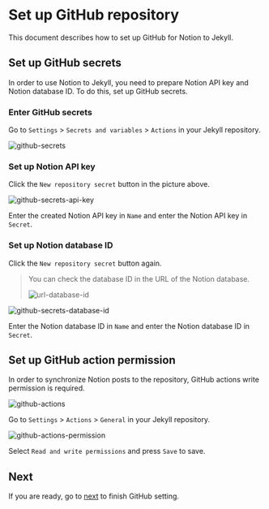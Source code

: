 # Set up GitHub repository

This document describes how to set up GitHub for Notion to Jekyll.

## Set up GitHub secrets

In order to use Notion to Jekyll, you need to prepare Notion API key and Notion database ID. To do this, set up GitHub
secrets.

### Enter GitHub secrets

Go to `Settings` > `Secrets and variables` > `Actions` in your Jekyll repository.

![github-secrets](https://github.com/whatasame/notion-to-jekyll/assets/97666463/4be3964d-fb65-4808-b4cd-0e4937dc9e62)

### Set up Notion API key

Click the `New repository secret` button in the picture above.

![github-secrets-api-key](https://github.com/whatasame/notion-to-jekyll/assets/97666463/4d1d5510-604b-4cde-9d25-bf19c3198cbb)

Enter the created Notion API key in `Name` and enter the Notion API key in `Secret`.

### Set up Notion database ID

Click the `New repository secret` button again.

> You can check the database ID in the URL of the Notion database.
>
> ![url-database-id](https://github.com/whatasame/notion-to-jekyll/assets/97666463/f1f1229b-5caa-487a-b1ab-7a99a2059ee5)

![github-secrets-database-id](https://github.com/whatasame/notion-to-jekyll/assets/97666463/f8890c34-dfaf-45ad-8c6c-8a0c92c91b64)

Enter the Notion database ID in `Name` and enter the Notion database ID in `Secret`.

## Set up GitHub action permission

In order to synchronize Notion posts to the repository, GitHub actions write permission is required.

![github-actions](https://github.com/whatasame/notion-to-jekyll/assets/97666463/ff15916b-1acb-4e3b-b1e8-4939431b4514)

Go to `Settings` > `Actions` > `General` in your Jekyll repository.

![github-actions-permission](https://github.com/whatasame/notion-to-jekyll/assets/97666463/17922eef-06ff-42aa-9207-856967a7c1d5)

Select `Read and write permissions` and press `Save` to save.

## Next

If you are ready, go to [next](../../README.md#github-action-setting) to finish GitHub setting.
